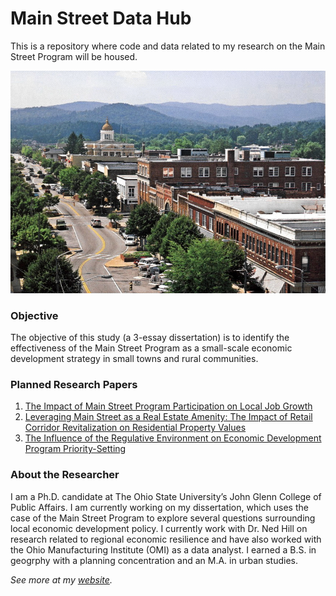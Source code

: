 # Main Street Data Hub

This is a repository where code and data related to my research on the Main Street Program will be housed.

<p align="center">
  <img width="700" src="img/mainst_nc.png">
</p>

### Objective
The objective of this study (a 3-essay dissertation) is to identify the effectiveness of the Main Street Program as a small-scale economic development strategy in small towns and rural communities.

### Planned Research Papers

1. [The Impact of Main Street Program Participation on Local Job Growth](https://andrewvanleuven.com/publication/main-street-jobs)
2. [Leveraging Main Street as a Real Estate Amenity: The Impact of Retail Corridor Revitalization on Residential Property Values](https://andrewvanleuven.com/publication/main-street-homes)
3. [The Influence of the Regulative Environment on Economic Development Program Priority-Setting](https://andrewvanleuven.com/publication/main-street-inst)

### About the Researcher

I am a Ph.D. candidate at The Ohio State University’s John Glenn College of Public Affairs. I am currently working on my dissertation, which uses the case of the Main Street Program to explore several questions surrounding local economic development policy. I currently work with Dr. Ned Hill on research related to regional economic resilience and have also worked with the Ohio Manufacturing Institute (OMI) as a data analyst. I earned a B.S. in geogrphy with a planning concentration and an M.A. in urban studies.

*See more at my [website](https://andrewvanleuven.com/).*
